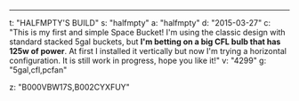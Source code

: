 ---
t: "HALFMPTY'S BUILD"
s: "halfmpty"
a: "halfmpty"
d: "2015-03-27"
c: "This is my first and simple Space Bucket! I'm using the classic design with standard stacked 5gal buckets, but <strong>I'm betting on a big CFL bulb that has 125w of power</strong>. At first I installed it vertically but now I'm trying a horizontal configuration. It is still work in progress, hope you like it!"
v: "4299"
g: "5gal,cfl,pcfan"

z: "B000VBW17S,B002CYXFUY"
